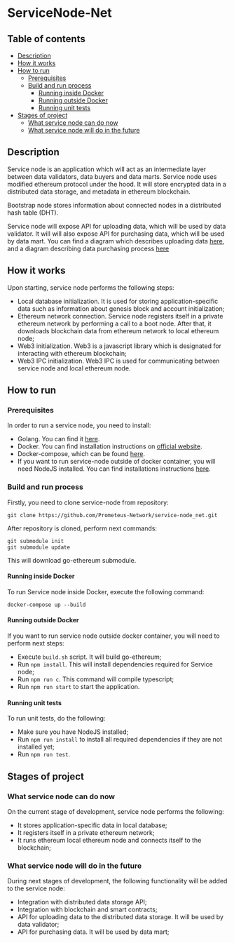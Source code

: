 # ServiceNode-Net 

## Table of contents

- [Description](#description)
- [How it works](#how-it-works)
- [How to run](#how-to-run)
    - [Prerequisites](#prerequisites)
    - [Build and run process](#build-and-run-process)
        - [Running inside Docker](#running-inside-docker)
        - [Running outside Docker](#running-outside-docker)
        - [Running unit tests](#running-unit-tests)
- [Stages of project](#stages-of-project)
    - [What service node can do now](#what-service-node-can-do-now)
    - [What service node will do in the future](#what-service-node-will-do-in-the-future)

## Description

Service node is an application which will act 
as an intermediate layer between data validators, 
data buyers and data marts. Service node uses 
modified ethereum protocol under the hood. 
It will store encrypted data in a distributed data storage, 
and metadata in ethereum blockchain. 

Bootstrap node stores information about connected nodes 
in a distributed hash table (DHT).

Service node will expose API for uploading data, which 
will be used by data validator. It will will also 
expose API for purchasing data, which will be used by data mart. 
You can find a diagram which describes uploading data 
[here](https://github.com/Prometeus-Network/prometeus/blob/master/docs/diagrams/Data%20upload%20(1).png), 
and a diagram describing data purchasing process 
[here](https://github.com/Prometeus-Network/prometeus/blob/master/docs/diagrams/DataMart%20(2).png)


## How it works

Upon starting, service node performs the following steps:
- Local database initialization. It is used for 
storing application-specific data such as
information about genesis block and account initialization;
- Ethereum network connection. Service node registers 
itself in a private ethereum network by performing 
a call to a boot node. After that, it downloads blockchain 
data from ethereum network to local ethereum node;
- Web3 initialization. Web3 is a javascript library which 
is designated for interacting with ethereum blockchain;
- Web3 IPC initialization. Web3 IPC is used 
for communicating between service node and local ethereum node.


## How to run

### Prerequisites

In order to run a service node, you need to install:
- Golang. You can find it [here](https://golang.org/dl/).
- Docker. You can find installation instructions on 
[official website](https://docs.docker.com/install/).
- Docker-compose, which can be found 
[here](https://docs.docker.com/compose/install/).
- If you want to run service-node outside of docker container, 
you will need NodeJS installed. 
You can find installations instructions [here](https://nodejs.org/en/download/).

### Build and run process

Firstly, you need to clone service-node from repository:

````
git clone https://github.com/Prometeus-Network/service-node_net.git
````

After repository is cloned, perform next commands:

````
git submodule init
git submodule update
````

This will download go-ethereum submodule.

#### Running inside Docker

To run Service node inside Docker, execute the following command:

````
docker-compose up --build
````

#### Running outside Docker

If you want to run service node outside docker container, you will need to perform next steps:
- Execute `build.sh` script. It will build go-ethereum;
- Run `npm install`. 
This will install dependencies required for Service node;
- Run `npm run c`. This command will compile typescript;
- Run `npm run start` to start the application.

#### Running unit tests

To run unit tests, do the following:

- Make sure you have NodeJS installed;
- Run `npm run install` to install all required dependencies 
if they are not installed yet;
- Run `npm run test`.

## Stages of project

### What service node can do now

On the current stage of development, service node performs 
the following:
- It stores application-specific data in local database;
- It registers itself in a private ethereum network;
- It runs ethereum local ethereum node and
 connects itself to the blockchain;

### What service node will do in the future

During next stages of development, the 
following functionality will be added to the service node:
- Integration with distributed data storage API;
- Integration with blockchain and smart contracts;
- API for uploading data to the distributed data storage. 
It will be used by data validator;
- API for purchasing data. It will be used by data mart;


